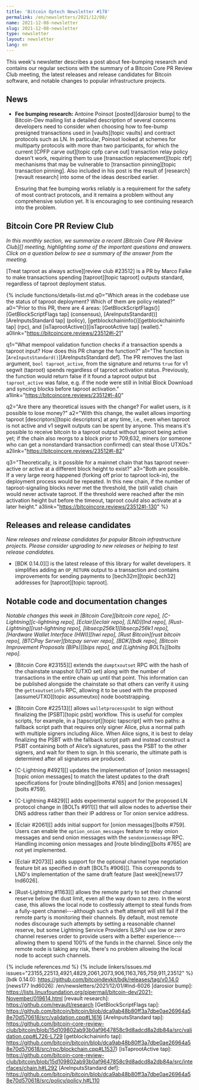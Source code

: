 ```yaml
---
title: 'Bitcoin Optech Newsletter #178'
permalink: /en/newsletters/2021/12/08/
name: 2021-12-08-newsletter
slug: 2021-12-08-newsletter
type: newsletter
layout: newsletter
lang: en
---
```

This week's newsletter describes a post about fee-bumping research and
contains our regular sections with the summary of a Bitcoin Core PR
Review Club meeting, the latest releases and release candidates for Bitcoin software,
and notable changes to popular infrastructure projects.

## News

- **Fee bumping research:** Antoine Poinsot [posted][darosior bump] to
  the Bitcoin-Dev mailing list a detailed description of several concerns
  developers need to consider when choosing how to fee-bump presigned
  transactions used in [vaults][topic vaults] and contract protocols
  such as LN.  In particular, Poinsot looked at schemes for multiparty
  protocols with more than two participants, for which the current [CPFP
  carve out][topic cpfp carve out] transaction relay policy doesn't
  work, requiring them to use [transaction replacement][topic rbf]
  mechanisms that may be vulnerable to [transaction pinning][topic
  transaction pinning].  Also included in his post is the result of
  [research][revault research] into some of the ideas described earlier.

  Ensuring that fee bumping works reliably is a requirement for the
  safety of most contract protocols, and it remains a problem without any
  comprehensive solution yet.  It is encouraging to see continuing
  research into the problem.

## Bitcoin Core PR Review Club

*In this monthly section, we summarize a recent [Bitcoin Core PR Review Club][]
meeting, highlighting some of the important questions and answers.  Click on a
question below to see a summary of the answer from the meeting.*

[Treat taproot as always active][review club #23512] is a PR by Marco Falke to
make transactions spending [taproot][topic taproot] outputs standard, regardless of taproot
deployment status.

{% include functions/details-list.md
  q0="Which areas in the codebase use the status of taproot deployment? Which of
  them are policy related?"
  a0="Prior to this PR, there are 4 areas:
  [GetBlockScriptFlags()][GetBlockScriptFlags tap] (consensus),
  [AreInputsStandard()][AreInputsStandard tap] (policy),
  [getblockchaininfo()][getblockchaininfo tap] (rpc), and
  [isTaprootActive()][isTaprootActive tap] (wallet)."
  a0link="https://bitcoincore.reviews/23512#l-21"

  q1="What mempool validation function checks if a transaction spends a taproot
  input? How does this PR change the function?"
  a1="The function is [`AreInputsStandard()`][AreInputsStandard def]. The PR
  removes the last argument, `bool taproot_active`, from the signature and returns
  `true` for v1 segwit (taproot) spends regardless of taproot activation status.
  Previously, the function would return false if it found a taproot output but
  `taproot_active` was false, e.g. if the node were still in Initial Block
  Download and syncing blocks before taproot activation."
  a1link="https://bitcoincore.reviews/23512#l-40"

  q2="Are there any theoretical issues with the change? For wallet users, is
  it possible to lose money?"
  a2="With this change, the wallet allows importing taproot [descriptors][topic descriptors] at any
  time, i.e., even when taproot is not active and v1 segwit outputs can be spent
  by anyone. This means it's possible to receive bitcoin to a taproot output
  without taproot being active yet; if the chain also reorgs to a block prior to
  709,632, miners (or someone who can get a nonstandard transaction confirmed) can
  steal those UTXOs."
  a2link="https://bitcoincore.reviews/23512#l-82"

  q3="Theoretically, is it possible for a mainnet chain that has taproot
  never-active or active at a different block height to exist?"
  a3="Both are possible. If a very large reorg happened (forking off prior to
  taproot lock-in), the deployment process would be repeated. In this new chain,
  if the number of taproot-signaling blocks never met the threshold, the (still
  valid) chain would never activate taproot. If the threshold were reached after
  the min activation height but before the timeout, taproot could also activate
  at a later height."
  a3link="https://bitcoincore.reviews/23512#l-130"
%}

## Releases and release candidates

*New releases and release candidates for popular Bitcoin infrastructure
projects.  Please consider upgrading to new releases or helping to test
release candidates.*

- [BDK 0.14.0][] is the latest release of this library for wallet
  developers.  It simplifies adding an `OP_RETURN` output to a
  transaction and contains improvements for sending payments to
  [bech32m][topic bech32] addresses for [taproot][topic taproot].

## Notable code and documentation changes

*Notable changes this week in [Bitcoin Core][bitcoin core repo],
[C-Lightning][c-lightning repo], [Eclair][eclair repo], [LND][lnd repo],
[Rust-Lightning][rust-lightning repo], [libsecp256k1][libsecp256k1
repo], [Hardware Wallet Interface (HWI)][hwi repo],
[Rust Bitcoin][rust bitcoin repo], [BTCPay Server][btcpay server repo],
[BDK][bdk repo], [Bitcoin Improvement Proposals (BIPs)][bips repo], and
[Lightning BOLTs][bolts repo].*

- [Bitcoin Core #23155][] extends the `dumptxoutset` RPC with the hash
  of the chainstate snapshot (UTXO set) along with the number of
  transactions in the entire chain up until that point.  This
  information can be published alongside the chainstate so that others
  can verify it using the `gettxoutsetinfo` RPC, allowing it to be used
  with the proposed [assumeUTXO][topic assumeutxo] node bootstrapping.

- [Bitcoin Core #22513][] allows `walletprocesspsbt` to sign without
  finalizing the [PSBT][topic psbt] workflow. This is useful for
  complex scripts, for example, in a [tapscript][topic tapscript] with
  two paths: a fallback script path that requires only signer Alice,
  plus a normal path with multiple signers including Alice. When Alice
  signs, it is best to delay finalizing the PSBT with the fallback
  script path and instead construct a PSBT containing both of Alice’s
  signatures, pass the PSBT to the other signers, and wait for
  them to sign. In this scenario, the ultimate path is determined after
  all signatures are produced.

- [C-Lightning #4921][] updates the implementation of [onion
  messages][topic onion messages] to match the latest updates to the
  draft specifications for [route blinding][bolts #765] and [onion
  messages][bolts #759].

- [C-Lightning #4829][] adds experimental support for the proposed
  LN protocol change in [BOLTs #911][] that will allow nodes to advertise
  their DNS address rather than their IP address or Tor onion service
  address.

- [Eclair #2061][] adds initial support for [onion messages][bolts #759]. Users
  can enable the `option_onion_messages` feature to relay onion messages and
  send onion messages with the `sendonionmessage` RPC. Handling incoming onion
  messages and [route blinding][bolts #765] are not yet implemented.

- [Eclair #2073][] adds support for the optional channel type negotiation
  feature bit as specified in draft [BOLTs #906][].  This corresponds
  to LND's implementation of the same draft feature [last week][news177
  lnd6026].

- [Rust-Lightning #1163][] allows the remote party to set their channel
  reserve below the dust limit, even all the way down to zero.  In the
  worst case, this allows the local node to costlessly attempt to steal
  funds from a fully-spent channel---although such a theft attempt will
  still fail if the remote party is monitoring their channels.  By
  default, most remote nodes discourage such attempts by setting a
  reasonable channel reserve, but some Lightning Service Providers
  (LSPs) use low or zero channel reserves order to provide users with a
  better experience---allowing them to spend 100% of the funds in the
  channel.  Since only the remote node is taking any risk, there's no
  problem allowing the local node to accept such channels.

{% include references.md %}
{% include linkers/issues.md issues="23155,22513,4921,4829,2061,2073,906,1163,765,759,911,23512" %}
[bdk 0.14.0]: https://github.com/bitcoindevkit/bdk/releases/tag/v0.14.0
[news177 lnd6026]: /en/newsletters/2021/12/01/#lnd-6026
[darosior bump]: https://lists.linuxfoundation.org/pipermail/bitcoin-dev/2021-November/019614.html
[revault research]: https://github.com/revault/research
[GetBlockScriptFlags tap]: https://github.com/bitcoin/bitcoin/blob/dca9ab48b80ff3a7dbe0ae26964a58e70d570618/src/validation.cpp#L1616
[AreInputsStandard tap]: https://github.com/bitcoin-core-review-club/bitcoin/blob/15d109802ab93b0af9647858c9d8adcd8a2db84a/src/validation.cpp#L726-L729
[getblockchaininfo tap]: https://github.com/bitcoin/bitcoin/blob/dca9ab48b80ff3a7dbe0ae26964a58e70d570618/src/rpc/blockchain.cpp#L1537)
[isTaprootActive tap]: https://github.com/bitcoin-core-review-club/bitcoin/blob/15d109802ab93b0af9647858c9d8adcd8a2db84a/src/interfaces/chain.h#L292
[AreInputsStandard def]: https://github.com/bitcoin/bitcoin/blob/dca9ab48b80ff3a7dbe0ae26964a58e70d570618/src/policy/policy.h#L110
